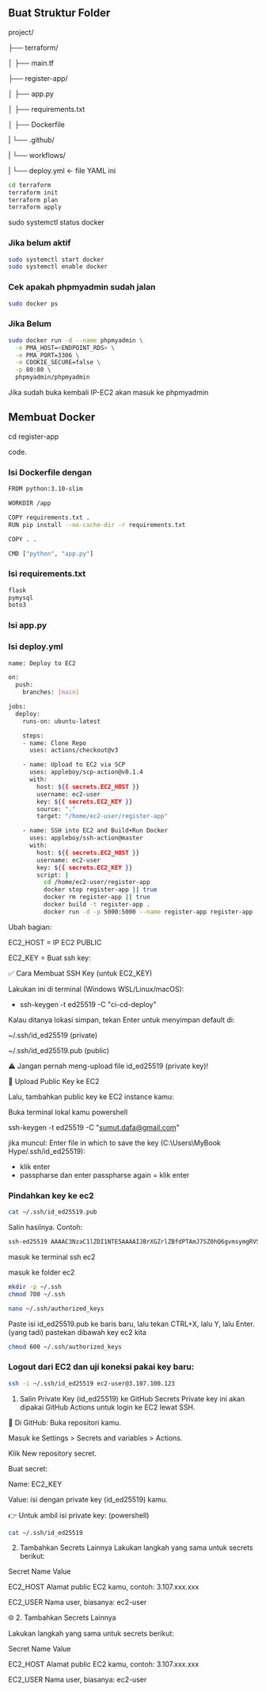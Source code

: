 ## Buat Struktur Folder
project/

├── terraform/

│   ├── main.tf

├── register-app/

│   ├── app.py

│   ├── requirements.txt

│   ├── Dockerfile

|   └── .github/

|      └── workflows/

|        └── deploy.yml  ← file YAML ini

```bash
cd terraform
terraform init
terraform plan
terraform apply
```

sudo systemctl status docker

### Jika belum aktif
```bash
sudo systemctl start docker
sudo systemctl enable docker
```

### Cek apakah phpmyadmin sudah jalan
```bash
sudo docker ps
```

### Jika Belum
```bash
sudo docker run -d --name phpmyadmin \
  -e PMA_HOST=<ENDPOINT_RDS> \
  -e PMA_PORT=3306 \
  -e COOKIE_SECURE=false \
  -p 80:80 \
  phpmyadmin/phpmyadmin
```

Jika sudah buka kembali IP-EC2 akan masuk ke phpmyadmin

## Membuat Docker

cd register-app

code.
### Isi Dockerfile dengan
```bash
FROM python:3.10-slim

WORKDIR /app

COPY requirements.txt .
RUN pip install --no-cache-dir -r requirements.txt

COPY . .

CMD ["python", "app.py"]
```

### Isi requirements.txt
```bash
flask
pymysql
boto3
```

### Isi app.py

### Isi deploy.yml
```bash
name: Deploy to EC2

on:
  push:
    branches: [main]

jobs:
  deploy:
    runs-on: ubuntu-latest

    steps:
    - name: Clone Repo
      uses: actions/checkout@v3

    - name: Upload to EC2 via SCP
      uses: appleboy/scp-action@v0.1.4
      with:
        host: ${{ secrets.EC2_HOST }}
        username: ec2-user
        key: ${{ secrets.EC2_KEY }}
        source: "."
        target: "/home/ec2-user/register-app"

    - name: SSH into EC2 and Build+Run Docker
      uses: appleboy/ssh-action@master
      with:
        host: ${{ secrets.EC2_HOST }}
        username: ec2-user
        key: ${{ secrets.EC2_KEY }}
        script: |
          cd /home/ec2-user/register-app
          docker stop register-app || true
          docker rm register-app || true
          docker build -t register-app .
          docker run -d -p 5000:5000 --name register-app register-app
```
Ubah bagian:

EC2_HOST = IP EC2 PUBLIC

EC2_KEY = Buat ssh key:

✅ Cara Membuat SSH Key (untuk EC2_KEY)

Lakukan ini di terminal (Windows WSL/Linux/macOS):
- ssh-keygen -t ed25519 -C "ci-cd-deploy"

Kalau ditanya lokasi simpan, tekan Enter untuk menyimpan default di:

~/.ssh/id_ed25519 (private)

~/.ssh/id_ed25519.pub (public)

⚠️ Jangan pernah meng-upload file id_ed25519 (private key)!

🔐 Upload Public Key ke EC2

Lalu, tambahkan public key ke EC2 instance kamu:

Buka terminal lokal kamu powershell

ssh-keygen -t ed25519 -C "sumut.dafa@gmail.com"

jika muncul: Enter file in which to save the key (C:\Users\MyBook Hype/.ssh/id_ed25519):

- klik enter
- passpharse dan enter passpharse again = klik enter

### Pindahkan key ke ec2
```bash
cat ~/.ssh/id_ed25519.pub
```

Salin hasilnya. Contoh:
```bash
ssh-ed25519 AAAAC3NzaC1lZDI1NTE5AAAAIJBrXGZrlZBfdPTAmJ7SZ0hQ6gvmsymgRVSAadDakZoY sumut.dafa@gmail.com
```

masuk ke terminal ssh ec2

masuk ke folder ec2
```bash
mkdir -p ~/.ssh
chmod 700 ~/.ssh
```
```bash
nano ~/.ssh/authorized_keys
```
Paste isi id_ed25519.pub ke baris baru, lalu tekan CTRL+X, lalu Y, lalu Enter. (yang tadi) pastekan dibawah key ec2 kita
```bash
chmod 600 ~/.ssh/authorized_keys
```

### Logout dari EC2 dan uji koneksi pakai key baru:
```bash
ssh -i ~/.ssh/id_ed25519 ec2-user@3.107.100.123
```

1. Salin Private Key (id_ed25519) ke GitHub Secrets
Private key ini akan dipakai GitHub Actions untuk login ke EC2 lewat SSH.

📍 Di GitHub:
Buka repositori kamu.

Masuk ke Settings > Secrets and variables > Actions.

Klik New repository secret.

Buat secret:

Name: EC2_KEY

Value: isi dengan private key (id_ed25519) kamu.

👉 Untuk ambil isi private key: (powershell)
```bash
cat ~/.ssh/id_ed25519
```

 2. Tambahkan Secrets Lainnya
Lakukan langkah yang sama untuk secrets berikut:

Secret Name	Value

EC2_HOST	Alamat public EC2 kamu, contoh: 3.107.xxx.xxx

EC2_USER	Nama user, biasanya: ec2-user

🌐 2. Tambahkan Secrets Lainnya

Lakukan langkah yang sama untuk secrets berikut:

Secret Name	Value

EC2_HOST	Alamat public EC2 kamu, contoh: 3.107.xxx.xxx

EC2_USER	Nama user, biasanya: ec2-user
